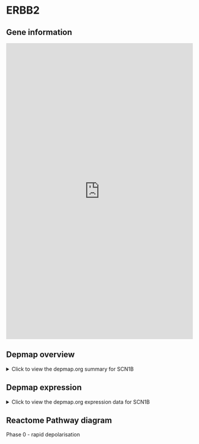 <h1>ERBB2</h1>

<h2>Gene information</h2>
<iframe src="https://depmap.org/portal/gene/SCN1B?tab=about" style="border:none;width:100%;height:800px"></iframe>

<h2>Depmap overview</h2>
<details>
  <summary>Click to view the depmap.org summary for SCN1B</summary>
  <iframe src="https://depmap.org/portal/gene/SCN1B?tab=overview" style="border:none;width:100%;height:800px"></iframe>
</details>

<h2>Depmap expression</h2>
<details>
  <summary>Click to view the depmap.org expression data for SCN1B</summary>
  <iframe src="https://depmap.org/portal/gene/SCN1B?tab=characterization" style="border:none;width:100%;height:800px"></iframe>
</details>



<h2>Reactome Pathway diagram</h2>
Phase 0 - rapid depolarisation
<div id="diagramHolder"></div>

<script>
    //Creating the Reactome Diagram widget
    //Take into account a proxy needs to be set up in your server side pointing to www.reactome.org
    function onReactomeDiagramReady(){  //This function is automatically called when the widget code is ready to be used
        var diagram = Reactome.Diagram.create({
            "placeHolder" : "diagramHolder",
            "width" : 900,
            "height" : 500
        });

        //Initialising it to the "Hemostasis" pathway
        diagram.loadDiagram("R-HSA-5576892");

        //Adding different listeners

        diagram.onDiagramLoaded(function (loaded) {
            console.info("Loaded ", loaded);
            diagram.flagItems("BAD");
	    diagram.flagItems("Q92934");
            if (loaded == "R-HSA-5576892") diagram.selectItem("R-HSA-5576892");
        });

     }
</script>



